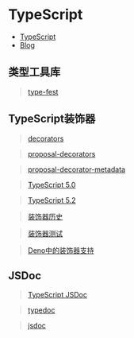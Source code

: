 # TypeScript

- [TypeScript](https://www.typescriptlang.org/)
- [Blog](https://devblogs.microsoft.com/typescript/)

## 类型工具库

> [type-fest](https://github.com/sindresorhus/type-fest)

## TypeScript装饰器

> [decorators](https://www.typescriptlang.org/docs/handbook/decorators.html)

> [proposal-decorators](https://github.com/tc39/proposal-decorators)

> [proposal-decorator-metadata](https://github.com/tc39/proposal-decorator-metadata)
 
> [TypeScript 5.0](https://devblogs.microsoft.com/typescript/announcing-typescript-5-0/#decorators)

> [TypeScript 5.2](https://devblogs.microsoft.com/typescript/announcing-typescript-5-2/#decorator-metadata)
 
> [装饰器历史](https://2ality.com/2022/10/javascript-decorators.html)
 
> [装饰器测试](https://github.com/evanw/decorator-tests)

> [Deno中的装饰器支持](https://deno.com/blog/v1.40#decorators)

## JSDoc

> [TypeScript JSDoc](https://www.typescriptlang.org/docs/handbook/jsdoc-supported-types.html)

> [typedoc](https://typedoc.org/)

> [jsdoc](https://jsdoc.app/)